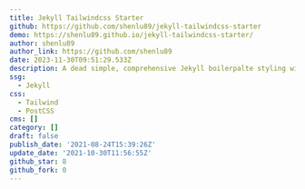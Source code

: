 ```yaml
---
title: Jekyll Tailwindcss Starter
github: https://github.com/shenlu89/jekyll-tailwindcss-starter
demo: https://shenlu89.github.io/jekyll-tailwindcss-starter/
author: shenlu89
author_link: https://github.com/shenlu89
date: 2023-11-30T09:51:29.533Z
description: A dead simple, comprehensive Jekyll boilerpalte styling with Tailwind CSS.
ssg:
  - Jekyll
css:
  - Tailwind
  - PostCSS
cms: []
category: []
draft: false
publish_date: '2021-08-24T15:39:26Z'
update_date: '2021-10-30T11:56:55Z'
github_star: 8
github_fork: 0
---
```

